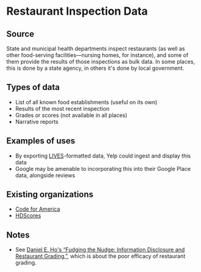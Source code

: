 # Restaurant Inspection Data

## Source

State and municipal health departments inspect restaurants (as well as other food-serving facilities—nursing homes, for instance), and some of them provide the results of those inspections as bulk data. In some places, this is done by a state agency, in others it's done by local government.

## Types of data

* List of all known food establishments (useful on its own)
* Results of the most recent inspection
* Grades or scores (not available in all places)
* Narrative reports

## Examples of uses

* By exporting [LIVES](http://www.yelp.com/healthscores)-formatted data, Yelp could ingest and display this data
* Google may be amenable to incorporating this into their Google Place data, alongside reviews

## Existing organizations

* [Code for America](http://foodinspectiondata.us/)
* [HDScores](http://hdscores.com/)

## Notes

* See [Daniel E. Ho's “Fudging the Nudge: Information Disclosure and Restaurant Grading,”](http://www.yalelawjournal.org/article/fudging-the-nudge-information-disclosure-and-restaurant-grading), which is about the poor efficacy of restaurant grading.
